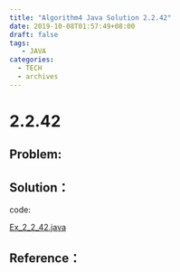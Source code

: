 ```yaml
---
title: "Algorithm4 Java Solution 2.2.42"
date: 2019-10-08T01:57:49+08:00
draft: false
tags:
   - JAVA
categories:
  - TECH
  - archives
---
```



# 2.2.42

## Problem:


## Solution：

code:

[Ex_2_2_42.java](./Ex_2_2_42.java)


## Reference：


